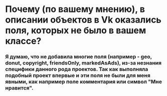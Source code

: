 # **Почему (по вашему мнению), в описании объектов в Vk оказались поля, которых не было в вашем классе?**

### Я думаю, что не добавила многие поля (например -  geo, donut, copyright, friendsOnly, markedAsAds), из-за незнания специфики данного рода проектов. Так как выполняла подобный проект впервые и эти поля не были для меня явными, как например поле комментария или символ "Мне нравится". 




 
 


